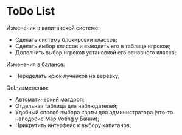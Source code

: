 # ToDo List
Изменения в капитанской системе:
* Сделать систему блокировки классов;
* Сделать выбор классов и выводить его в таблице игроков;
* Дополнить выбор игроков установкой его основного класса;

Изменения в балансе:
* Переделать крюк лучников на верёвку;

QoL-изменения:
* Автоматический матдроп;
* Отдельная таблица для наблюдателей;
* Удобный способ выбора карты для администратора (что-то наподобие Map Voting у Банни);
* Прикрутить интерфейс к выбору капитанов;
